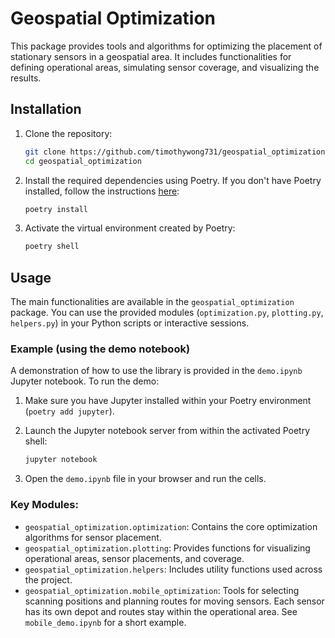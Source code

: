 # Geospatial Optimization

This package provides tools and algorithms for optimizing the placement of stationary sensors in a geospatial area. It includes functionalities for defining operational areas, simulating sensor coverage, and visualizing the results.

## Installation

1.  Clone the repository:

    ```bash
    git clone https://github.com/timothywong731/geospatial_optimization.git
    cd geospatial_optimization
    ```

2.  Install the required dependencies using Poetry. If you don't have Poetry installed, follow the instructions [here](https://python-poetry.org/docs/#installation):

    ```bash
    poetry install
    ```

3.  Activate the virtual environment created by Poetry:

    ```bash
    poetry shell
    ```

## Usage

The main functionalities are available in the `geospatial_optimization` package. You can use the provided modules (`optimization.py`, `plotting.py`, `helpers.py`) in your Python scripts or interactive sessions.

### Example (using the demo notebook)

A demonstration of how to use the library is provided in the `demo.ipynb` Jupyter notebook. To run the demo:

1.  Make sure you have Jupyter installed within your Poetry environment (`poetry add jupyter`).
2.  Launch the Jupyter notebook server from within the activated Poetry shell:

    ```bash
    jupyter notebook
    ```

3.  Open the `demo.ipynb` file in your browser and run the cells.

### Key Modules:

-   `geospatial_optimization.optimization`: Contains the core optimization algorithms for sensor placement.
-   `geospatial_optimization.plotting`: Provides functions for visualizing operational areas, sensor placements, and coverage.
-   `geospatial_optimization.helpers`: Includes utility functions used across the project.
-   `geospatial_optimization.mobile_optimization`: Tools for selecting scanning
    positions and planning routes for moving sensors. Each sensor has its own depot
    and routes stay within the operational area. See `mobile_demo.ipynb`
    for a short example.

